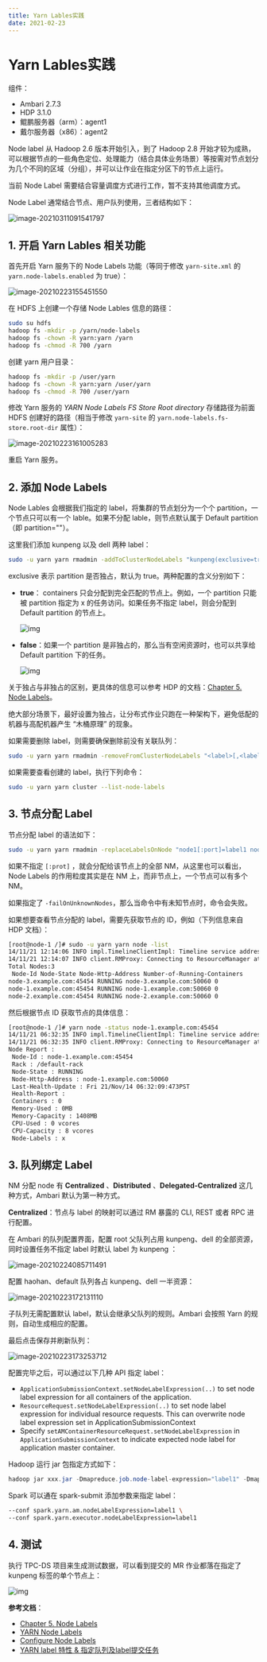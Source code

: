 ```yaml
---
title: Yarn Lables实践
date: 2021-02-23
---
```


# Yarn Lables实践

组件：

- Ambari 2.7.3
- HDP 3.1.0
- 鲲鹏服务器（arm）：agent1
- 戴尔服务器（x86）：agent2

Node label 从 Hadoop 2.6  版本开始引入，到了 Hadoop 2.8 开始才较为成熟，可以根据节点的一些角色定位、处理能力（结合具体业务场景）等按需对节点划分为几个不同的区域（分组），并可以让作业在指定分区下的节点上运行。

当前 Node Label 需要结合容量调度方式进行工作，暂不支持其他调度方式。

Node Label 通常结合节点、用户队列使用，三者结构如下：

![image-20210311091541797](https://gitee.com/zhxuankun/Image/raw/master/ARTS_Tips/20210311091541.png)

## 1. 开启 Yarn Lables 相关功能

首先开启 Yarn 服务下的 Node Labels 功能（等同于修改 `yarn-site.xml` 的 `yarn.node-labels.enabled` 为 true）：

![image-20210223155451550](https://gitee.com/zhxuankun/Image/raw/master/ARTS_Tips/20210223155451.png)

在 HDFS 上创建一个存储 Node Lables 信息的路径：

```bash
sudo su hdfs
hadoop fs -mkdir -p /yarn/node-labels
hadoop fs -chown -R yarn:yarn /yarn
hadoop fs -chmod -R 700 /yarn
```

创建 yarn 用户目录：

```bash
hadoop fs -mkdir -p /user/yarn
hadoop fs -chown -R yarn:yarn /user/yarn
hadoop fs -chmod -R 700 /user/yarn
```

修改 Yarn 服务的 *YARN Node Labels FS Store Root directory* 存储路径为前面 HDFS 创建好的路径（相当于修改 `yarn-site` 的 `yarn.node-labels.fs-store.root-dir` 属性）：

![image-20210223161005283](https://gitee.com/zhxuankun/Image/raw/master/ARTS_Tips/20210223161005.png)

重启 Yarn 服务。

## 2. 添加 Node Labels

Node Lables 会根据我们指定的 label，将集群的节点划分为一个个 partition，一个节点只可以有一个 lable。如果不分配 lable，则节点默认属于 Default partition（即 partition=""）。

这里我们添加 kunpeng 以及 dell 两种 label：

```bash
sudo -u yarn yarn rmadmin -addToClusterNodeLabels "kunpeng(exclusive=true),dell(exclusive=true)"
```

exclusive 表示 partition 是否独占，默认为 true。两种配置的含义分别如下：

- **true**： containers 只会分配到完全匹配的节点上。例如，一个 partition 只能被 partition 指定为 x 的任务访问。如果任务不指定 label，则会分配到 Default partition 的节点上。

  ![img](https://docs.cloudera.com/HDPDocuments/HDP2/HDP-2.3.6/bk_yarn_resource_mgt/content/figures/2/figures/exclusive_node_labels.png)

- **false**：如果一个 partition 是非独占的，那么当有空闲资源时，也可以共享给 Default partition 下的任务。

  ![img](https://docs.cloudera.com/HDPDocuments/HDP2/HDP-2.3.6/bk_yarn_resource_mgt/content/figures/2/figures/non-exclusive_node_labels.png)

关于独占与非独占的区别，更具体的信息可以参考 HDP 的文档：[Chapter 5. Node Labels](https://docs.cloudera.com/HDPDocuments/HDP2/HDP-2.3.6/bk_yarn_resource_mgt/content/ch_node_labels.html)。

绝大部分场景下，最好设置为独占，让分布式作业只跑在一种架构下，避免低配的机器与高配机器产生 “木桶原理” 的现象。

如果需要删除 label，则需要确保删除前没有关联队列：

```bash
sudo -u yarn yarn rmadmin -removeFromClusterNodeLabels "<label>[,<label>,...]"
```

如果需要查看创建的 label，执行下列命令：

```bash
sudo -u yarn yarn cluster --list-node-labels
```

## 3. 节点分配 Label

节点分配 label 的语法如下：

```bash
sudo -u yarn yarn rmadmin -replaceLabelsOnNode "node1[:port]=label1 node2=label2" [-failOnUnknownNodes]
```

如果不指定 `[:prot]` ，就会分配给该节点上的全部 NM，从这里也可以看出，Node Labels 的作用粒度其实是在 NM 上，而非节点上，一个节点可以有多个 NM。

如果指定了 `-failOnUnknownNodes`，那么当命令中有未知节点时，命令会失败。

如果想要查看节点分配的 label，需要先获取节点的 ID，例如（下列信息来自 HDP 文档）：

```bash
[root@node-1 /]# sudo -u yarn yarn node -list
14/11/21 12:14:06 INFO impl.TimelineClientImpl: Timeline service address: http://node-1.example.com:8188/ws/v1/timeline/
14/11/21 12:14:07 INFO client.RMProxy: Connecting to ResourceManager at node-1.example.com/240.0.0.10:8050
Total Nodes:3
 Node-Id Node-State Node-Http-Address Number-of-Running-Containers
node-3.example.com:45454 RUNNING node-3.example.com:50060 0
node-1.example.com:45454 RUNNING node-1.example.com:50060 0
node-2.example.com:45454 RUNNING node-2.example.com:50060 0
```

然后根据节点 ID 获取节点的具体信息：

```bash
[root@node-1 /]# yarn node -status node-1.example.com:45454
14/11/21 06:32:35 INFO impl.TimelineClientImpl: Timeline service address: http://node-1.example.com:8188/ws/v1/timeline/
14/11/21 06:32:35 INFO client.RMProxy: Connecting to ResourceManager at node-1.example.com/240.0.0.10:8050
Node Report : 
 Node-Id : node-1.example.com:45454
 Rack : /default-rack
 Node-State : RUNNING
 Node-Http-Address : node-1.example.com:50060
 Last-Health-Update : Fri 21/Nov/14 06:32:09:473PST
 Health-Report : 
 Containers : 0
 Memory-Used : 0MB
 Memory-Capacity : 1408MB
 CPU-Used : 0 vcores
 CPU-Capacity : 8 vcores
 Node-Labels : x
```

## 3. 队列绑定 Label

NM 分配 node 有 **Centralized** 、**Distributed** 、**Delegated-Centralized** 这几种方式，Ambari 默认为第一种方式。

**Centralized**：节点与 label 的映射可以通过 RM 暴露的 CLI, REST 或者 RPC 进行配置。

在 Ambari 的队列配置界面，配置 root 父队列占用 kunpeng、dell 的全部资源，同时设置任务不指定 label 时默认 label 为 kunpeng ：

![image-20210224085711491](https://gitee.com/zhxuankun/Image/raw/master/ARTS_Tips/20210224085711.png)

配置 haohan、default 队列各占 kunpeng、dell 一半资源：

![image-20210223172131110](https://gitee.com/zhxuankun/Image/raw/master/ARTS_Tips/20210223172131.png)

子队列无需配置默认 label，默认会继承父队列的规则。Ambari 会按照 Yarn 的规则，自动生成相应的配置。

最后点击保存并刷新队列：

![image-20210223173253712](https://gitee.com/zhxuankun/Image/raw/master/ARTS_Tips/20210223173253.png)

配置完毕之后，可以通过以下几种 API 指定 label：

- `ApplicationSubmissionContext.setNodeLabelExpression(..)` to set node label expression for all containers of the application.
- `ResourceRequest.setNodeLabelExpression(..)` to set node label expression for individual resource requests. This can overwrite node label expression set in ApplicationSubmissionContext
- Specify `setAMContainerResourceRequest.setNodeLabelExpression` in `ApplicationSubmissionContext` to indicate expected node label for application master container.

Hadoop 运行 jar 包指定方式如下：

```java
hadoop jar xxx.jar -Dmapreduce.job.node-label-expression="label1" -Dmapreduce.job.queuename="queue1"
```

Spark 可以通在 spark-submit 添加参数来指定 label：

```bash
--conf spark.yarn.am.nodeLabelExpression=label1 \
--conf spark.yarn.executor.nodeLabelExpression=label1
```

## 4. 测试

执行 TPC-DS 项目来生成测试数据，可以看到提交的 MR 作业都落在指定了 kunpeng 标签的单个节点上：

![img](https://gitee.com/zhxuankun/Image/raw/master/ARTS_Tips/20210224112641.png)

**参考文档**：

- [Chapter 5. Node Labels](https://docs.cloudera.com/HDPDocuments/HDP2/HDP-2.3.6/bk_yarn_resource_mgt/content/ch_node_labels.html)
- [YARN Node Labels](https://hadoop.apache.org/docs/r3.1.0/hadoop-yarn/hadoop-yarn-site/NodeLabel.html)
- [Configure Node Labels](https://docs.cloudera.com/HDPDocuments/HDP3/HDP-3.0.0/data-operating-system/content/configuring_node_labels.html)
- [YARN label 特性 & 指定队列及label提交任务](https://www.cnblogs.com/jiangxiaoxian/p/9412368.html)

